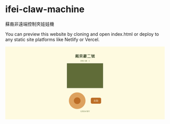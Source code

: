 # ifei-claw-machine
蘇裔非遠端控制夾娃娃機

You can preview this website by cloning and open index.html or deploy to any static site platforms like Netlify or Vercel.

![](screenshot.png)
